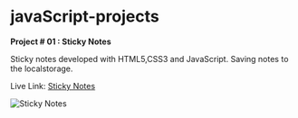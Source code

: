 # javaScript-projects

**Project # 01 : Sticky Notes**

Sticky notes developed with HTML5,CSS3 and JavaScript. Saving notes to the localstorage.

Live Link: [Sticky Notes](https://stickynotesforyou.netlify.app/)

![Sticky Notes](https://user-images.githubusercontent.com/57311675/136600999-74d2f4e4-e651-4fce-a5e1-66cbe2e2ffc7.jpg)

